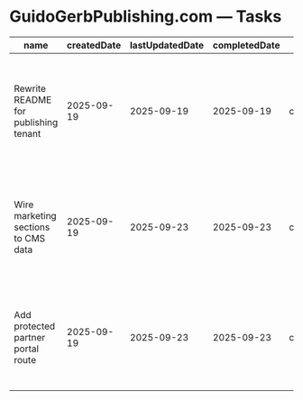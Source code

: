 # GuidoGerbPublishing.com — Tasks

| name                                 | createdDate | lastUpdatedDate | completedDate | status   | description                                                                                            |
| ------------------------------------ | ----------- | --------------- | ------------- | -------- | ------------------------------------------------------------------------------------------------------ |
| Rewrite README for publishing tenant | 2025-09-19  | 2025-09-19      | 2025-09-19    | complete | Documented section navigation, partner use cases, and environment variables for the publishing portal. |
| Wire marketing sections to CMS data  | 2025-09-19  | 2025-09-23      | 2025-09-23    | complete | Replace static copy with content fetched from the publishing CMS to keep launch messaging current.     |
| Add protected partner portal route   | 2025-09-19  | 2025-09-23      | 2025-09-23    | complete | Extend the router with a portal layout for authenticated label partners and resource downloads.        |
